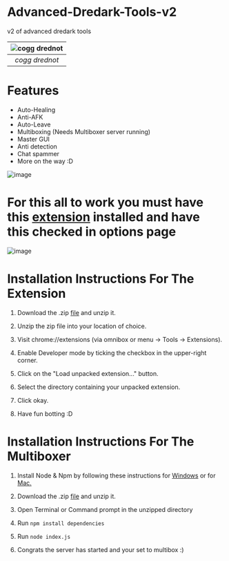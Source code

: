 # Advanced-Dredark-Tools-v2
v2 of advanced dredark tools

|![cogg drednot](https://cdn.discordapp.com/attachments/752138183814283328/781794370340519948/a_601be13fa20df060dbd7464d0e513f57_1_1.png)|
|:--:| 
|*cogg drednot*|

# Features
+ Auto-Healing
+ Anti-AFK
+ Auto-Leave
+ Multiboxing (Needs Multiboxer server running)
+ Master GUI
+ Anti detection
+ Chat spammer
+ More on the way :D

![image](https://user-images.githubusercontent.com/36419194/113441791-c17bcb00-93a3-11eb-8599-426571079147.png)

# For this all to work you must have this [extension](https://chrome.google.com/webstore/detail/allow-cors-access-control/lhobafahddgcelffkeicbaginigeejlf?hl=en) installed and have this checked in options page 
![image](https://media.discordapp.net/attachments/752138183814283328/827710068644380702/unknown.png)


# Installation Instructions For The Extension 
1. Download the .zip [file](https://github.com/Dredanarchy/Advanced-Dredark-Tools-v2/releases/tag/v1.1) and unzip it.

2. Unzip the zip file into your location of choice.

3. Visit chrome://extensions (via omnibox or menu -> Tools -> Extensions).

4. Enable Developer mode by ticking the checkbox in the upper-right corner.

5. Click on the "Load unpacked extension..." button.

6. Select the directory containing your unpacked extension.

7. Click okay.

8. Have fun botting :D

# Installation Instructions For The Multiboxer

1. Install Node & Npm by following these instructions for [Windows](https://phoenixnap.com/kb/install-node-js-npm-on-windows) or for [Mac.](https://www.webucator.com/how-to/how-install-nodejs-on-mac.cfm)

2. Download the .zip [file](https://github.com/Dredanarchy/Advanced-Dredark-Tools-v2/releases/tag/v1.0) and unzip it.

3. Open Terminal or Command prompt in the unzipped directory

4. Run `npm install dependencies`

5. Run `node index.js`

6. Congrats the server has started and your set to multibox :)
